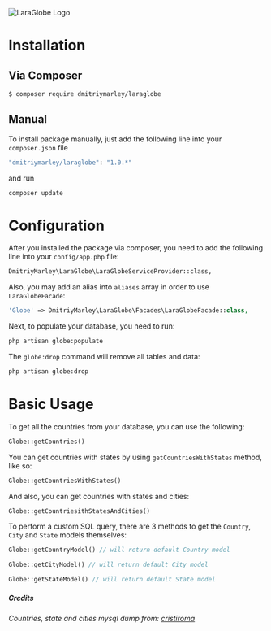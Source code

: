 ![LaraGlobe Logo](https://github.com/dmitriymarley/laraglobe/blob/master/logo.jpg)
# Installation
## Via Composer

``` bash
$ composer require dmitriymarley/laraglobe
```

## Manual

To install package manually, just add the following line into your `composer.json` file

``` bash
"dmitriymarley/laraglobe": "1.0.*"
```
and run
```bash
composer update
```

# Configuration

After you installed the package via composer, you need to add the following line into your `config/app.php` file:

```bash
DmitriyMarley\LaraGlobe\LaraGlobeServiceProvider::class,
```

Also, you may add an alias into `aliases` array in order to use `LaraGlobeFacade`:

```php
'Globe' => DmitriyMarley\LaraGlobe\Facades\LaraGlobeFacade::class,
```

Next, to populate your database, you need to run:

```bash
php artisan globe:populate
```

The `globe:drop` command will remove all tables and data:

```bash
php artisan globe:drop
```

# Basic Usage

To get all the countries from your database, you can use the following:

```php
Globe::getCountries()
```

You can get countries with states by using `getCountriesWithStates` method, like so:

```php
Globe::getCountriesWithStates()
```

And also, you can get countries with states and cities:

```php
Globe::getCountriesithStatesAndCities()
```

To perform a custom SQL query, there are 3 methods to get the `Country`, `City` and `State` models themselves:

```php
Globe::getCountryModel() // will return default Country model
```

```php
Globe::getCityModel() // will return default City model
```

```php
Globe::getStateModel() // will return default State model
```

##### Credits
###### Countries, state and cities mysql dump from: [cristiroma](https://github.com/cristiroma/countries)
